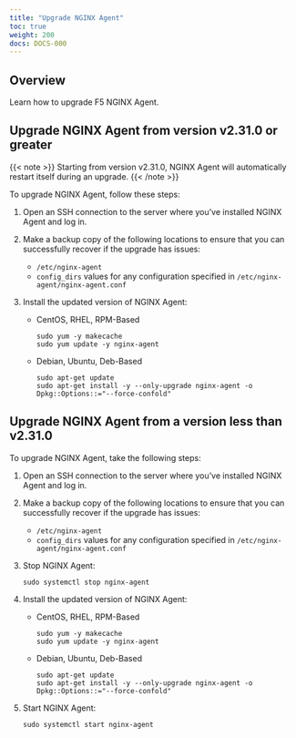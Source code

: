 ```yaml
---
title: "Upgrade NGINX Agent"
toc: true
weight: 200
docs: DOCS-000
---
```


## Overview

Learn how to upgrade F5 NGINX Agent.

## Upgrade NGINX Agent from version v2.31.0 or greater

{{< note >}} Starting from version v2.31.0, NGINX Agent will automatically restart itself during an upgrade. {{< /note >}}

To upgrade NGINX Agent, follow these steps:

1. Open an SSH connection to the server where you’ve installed NGINX Agent and log in.

1. Make a backup copy of the following locations to ensure that you can successfully recover if the upgrade has issues:

    - `/etc/nginx-agent`
    - `config_dirs` values for any configuration specified in `/etc/nginx-agent/nginx-agent.conf`

1. Install the updated version of NGINX Agent:

    - CentOS, RHEL, RPM-Based

        ```shell
        sudo yum -y makecache
        sudo yum update -y nginx-agent
        ```

    - Debian, Ubuntu, Deb-Based

        ```shell
        sudo apt-get update
        sudo apt-get install -y --only-upgrade nginx-agent -o Dpkg::Options::="--force-confold"
        ```

## Upgrade NGINX Agent from a version less than v2.31.0

To upgrade NGINX Agent, take the following steps:

1. Open an SSH connection to the server where you’ve installed NGINX Agent and log in.

1. Make a backup copy of the following locations to ensure that you can successfully recover if the upgrade has issues:

    - `/etc/nginx-agent`
    - `config_dirs` values for any configuration specified in `/etc/nginx-agent/nginx-agent.conf`

1. Stop NGINX Agent:

    ```shell
    sudo systemctl stop nginx-agent
    ```

1. Install the updated version of NGINX Agent:

    - CentOS, RHEL, RPM-Based

        ```shell
        sudo yum -y makecache
        sudo yum update -y nginx-agent
        ```

    - Debian, Ubuntu, Deb-Based

        ```shell
        sudo apt-get update
        sudo apt-get install -y --only-upgrade nginx-agent -o Dpkg::Options::="--force-confold"
        ```

1. Start NGINX Agent:

    ```shell
    sudo systemctl start nginx-agent
    ```
